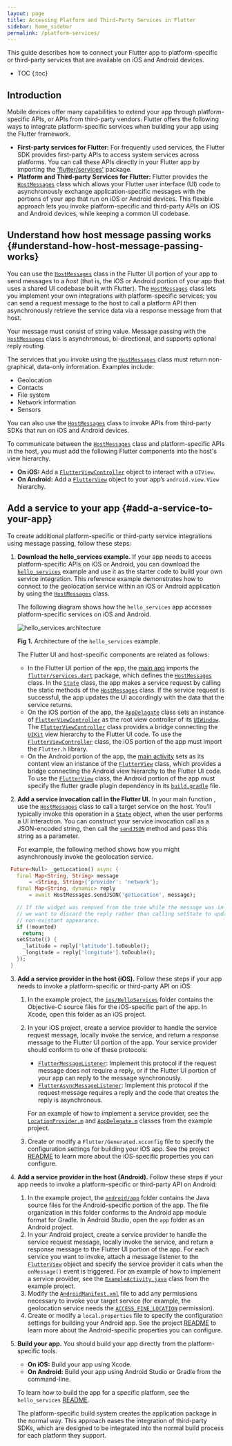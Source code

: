 ```yaml
---
layout: page
title: Accessing Platform and Third-Party Services in Flutter
sidebar: home_sidebar
permalink: /platform-services/
---
```


This guide describes how to connect your Flutter app to platform-specific or
third-party services that are available on iOS and Android devices.

* TOC
{:toc}

## Introduction

Mobile devices offer many capabilities to extend your app through platform-specific APIs, or APIs 
from third-party vendors. Flutter offers the following ways to integrate platform-specific services 
when building your app using the Flutter framework.

+ **First-party services for Flutter:** For frequently used services, the Flutter SDK provides 
first-party APIs to access system services across platforms. You can call these APIs 
directly in your Flutter app by importing the 
['flutter/services'](http://docs.flutter.io/flutter/services/services-library.html) package. 
+ **Platform and Third-party Services for Flutter:** Flutter provides the
[`HostMessages`](http://docs.flutter.io/flutter/services/HostMessages-class.html) class which 
allows your Flutter user interface (UI) code to asynchronously exchange application-specific 
messages with the portions of your app that run on iOS or Android devices. This flexible approach 
lets you invoke platform-specific and third-party APIs on iOS and Android devices, while 
keeping a common UI codebase.

## Understand how host message passing works {#understand-how-host-message-passing-works}

You can use the [`HostMessages`](http://docs.flutter.io/flutter/services/HostMessages-class.html) 
class in the Flutter UI portion of your app to send messages to a *host* (that is, the iOS or 
Android portion of your app that uses a shared UI codebase built with Flutter). The [`HostMessages`](http://docs.flutter.io/flutter/services/HostMessages-class.html) class lets you implement your own integrations with 
platform-specific services; you can send a request message to the host to call a 
platform API then asynchronously retrieve the service data via a response message 
from that host. 

Your message must consist of string value. Message passing with the 
[`HostMessages`](http://docs.flutter.io/flutter/services/HostMessages-class.html) class is 
asynchronous, bi-directional, and supports optional reply routing.

The services that you invoke using the 
[`HostMessages`](http://docs.flutter.io/flutter/services/HostMessages-class.html) class must return 
non-graphical, data-only information. Examples include:

*   Geolocation
*   Contacts
*   File system
*   Network information
*   Sensors

You can also use the [`HostMessages`](http://docs.flutter.io/flutter/services/HostMessages-class.html) 
class to invoke APIs from third-party SDKs that run on iOS and Android devices.

To communicate between the 
[`HostMessages`](http://docs.flutter.io/flutter/services/HostMessages-class.html) class and 
platform-specific APIs in the host, you must add the following Flutter components into 
the host's view hierarchy. 

+ **On iOS:** Add a [`FlutterViewController`](https://github.com/flutter/engine/blob/master/sky/shell/platform/ios/framework/Headers/FlutterViewController.h) 
object to interact with a `UIView`.  
+ **On Android:** Add a [`FlutterView`](https://github.com/flutter/engine/blob/master/sky/shell/platform/android/io/flutter/view/FlutterView.java) object 
to your app’s `android.view.View` hierarchy. 

## Add a service to your app {#add-a-service-to-your-app}

To create additional platform-specific or third-party service integrations using message passing, 
follow these steps:

1. **Download the hello_services example.** If your app needs to access platform-specific 
APIs on iOS or Android, you can download the [`hello_services`](https://github.com/flutter/flutter/tree/master/examples/hello_services) example and use it as the 
starter code to build your own service integration. This reference example demonstrates how to 
connect to the geolocation service within an iOS or Android application by using the 
[`HostMessages`](http://docs.flutter.io/flutter/services/HostMessages-class.html) 
class.

    The following diagram shows how the `hello_services` app accesses platform-specific 
services on iOS and Android.

    ![hello_services architecture](/images/hello_services.png)

    **Fig 1.** Architecture of the `hello_services` example.

    The Flutter UI and host-specific components are related as follows:

    * In the Flutter UI portion of the app, the [main app](https://github.com/flutter/flutter/blob/master/examples/hello_services/lib/main.dart) imports the
[`flutter/services.dart`](http://docs.flutter.io/flutter/services/services-library.html)
package, which defines the
[`HostMessages`](http://docs.flutter.io/flutter/services/HostMessages-class.html) class. In the 
[`State`](http://docs.flutter.io/flutter/material/State-class.html) class, the app makes 
a service request by calling the static methods of the [`HostMessages`](http://docs.flutter.io/flutter/services/HostMessages-class.html) class. If the service request is successful, the app 
updates the UI accordingly with the data that the service returns.
    * On the iOS portion of the app, the [`AppDelagate`](https://github.com/flutter/flutter/blob/master/examples/hello_services/ios/Runner/AppDelegate.m) class sets an 
instance of [`FlutterViewController`](https://github.com/flutter/engine/blob/master/sky/shell/platform/ios/framework/Headers/FlutterViewController.h)
as the root view controller of its [`UIWindow`](https://developer.apple.com/library/ios/documentation/UIKit/Reference/UIWindow_Class/).
The [`FlutterViewController`](https://github.com/flutter/engine/blob/master/sky/shell/platform/ios/framework/Headers/FlutterViewController.h) 
class provides a bridge connecting the [`UIKit`](https://developer.apple.com/library/ios/documentation/UIKit/Reference/UIKit_Framework/)
view hierarchy to the Flutter UI code. To use the [`FlutterViewController`](https://github.com/flutter/engine/blob/master/sky/shell/platform/ios/framework/Headers/FlutterViewController.h) 
class, the iOS portion of the app must import the `Flutter.h` library.
    * On the Android portion of the app, the [main activity](https://github.com/flutter/flutter/blob/master/examples/hello_services/android/app/src/main/java/com/example/flutter/ExampleActivity.java) sets as its 
content view an instance of the [`FlutterView`](https://github.com/flutter/engine/blob/master/sky/shell/platform/android/io/flutter/view/FlutterView.java)
class, which provides a bridge connecting the Android view hierarchy to the Flutter UI code. 
To use the [`FlutterView`](https://github.com/flutter/engine/blob/master/sky/shell/platform/android/io/flutter/view/FlutterView.java)
class, the Android portion of the app must specify the flutter gradle plugin dependency in its 
[`build.gradle`](https://github.com/flutter/flutter/blob/master/examples/hello_services/android/app/build.gradle) file.

2. **Add a service invocation call in the Flutter UI.** In your main function , use the [`HostMessages`](http://docs.flutter.io/flutter/services/HostMessages-class.html) class to call a target service on 
the host. You’ll typically invoke this operation in a 
[`State`](http://docs.flutter.io/flutter/material/State-class.html) object, when the user 
performs a UI interaction. You can construct your service invocation call as a JSON-encoded 
string, then call the 
[`sendJSON`](https://docs.flutter.io/flutter/services/HostMessages/sendJSON.html) method and pass 
this string as a parameter.

   For example, the following method shows how you might asynchronously invoke the geolocation 
   service.
    
```dart
 Future<Null> _getLocation() async {
   final Map<String, String> message 
       = <String, String>{'provider': 'network'};
   final Map<String, dynamic> reply 
       = await HostMessages.sendJSON('getLocation', message);

   // If the widget was removed from the tree while the message was in flight,
   // we want to discard the reply rather than calling setState to update our
   // non-existant appearance.
   if (!mounted)
     return;
   setState(() {
     _latitude = reply['latitude'].toDouble();
     _longitude = reply['longitude'].toDouble();
   });
 }
```

3. **Add a service provider in the host (iOS).** Follow these steps if your app needs to invoke a 
platform-specific or third-party API on iOS:

    1. In the example project, the [`ios/HelloServices`](https://github.com/flutter/flutter/tree/master/examples/hello_services/ios/HelloServices) folder contains the 
    Objective-C source files for the iOS-specific part of the app. In Xcode, open this folder as an 
    iOS project. 
    2. In your iOS project, create a service provider to handle the service request message, 
    locally invoke the service, and return a response message to the Flutter UI portion of the app. 
    Your service provider should conform to one of these protocols: 
    
       + [`FlutterMessageListener`](https://github.com/flutter/engine/blob/master/sky/shell/platform/ios/framework/Headers/FlutterMessageListener.h): 
       Implement this protocol if the request message does not require a reply, or if the Flutter UI 
       portion of your app can reply to the message synchronously.
       + [`FlutterAsyncMessageListener`](https://github.com/flutter/engine/blob/master/sky/shell/platform/ios/framework/Headers/FlutterAsyncMessageListener.h): Implement this protocol if the request message requires a reply and the code that creates 
       the reply is asynchronous. 

       For an example of how to implement a service provider, see the [`LocationProvider.m`](https://github.com/flutter/flutter/blob/master/examples/hello_services/ios/HelloServices/LocationProvider.m) and 
       [`AppDelegate.m`](https://github.com/flutter/flutter/blob/master/examples/hello_services/ios/HelloServices/AppDelegate.m) classes from the example project.
    3. Create or modify a `Flutter/Generated.xcconfig` file to specify the configuration settings 
    for building your iOS app. See the project [README](https://github.com/flutter/flutter/blob/master/examples/hello_services/README.md) to learn more about the 
    iOS-specific properties you can configure.

4. **Add a service provider in the host (Android).** Follow these steps if your app needs to invoke 
a platform-specific or third-party API on Android:

    1. In the example project, the [`android/app`](https://github.com/flutter/flutter/tree/master/examples/hello_services/android/app/src/main/java) folder 
    contains the Java source files for the Android-specific portion of the app. The file
organization in this folder conforms to the Android app module format for Gradle. In Android 
Studio, open the `app` folder as an Android project. 
    2. In your Android project, create a service provider to handle the service request message, 
    locally invoke the service, and return a response message to the Flutter UI portion of the app. 
    For each service you want to invoke, attach a message listener to the [`FlutterView`](https://github.com/flutter/engine/blob/master/sky/shell/platform/android/io/flutter/view/FlutterView.java) 
    object and specify the service provider it calls when the `onMessage()` event is triggered. 
    For an example of how to implement a service provider, see the 
[`ExampleActivity.java`](https://github.com/flutter/flutter/blob/master/examples/hello_services/android/app/src/main/java/com/example/flutter/ExampleActivity.java) class from the example project.
    3. Modify the [`AndroidManifest.xml`](https://github.com/flutter/flutter/blob/master/examples/hello_services/android/app/src/main/AndroidManifest.xml) 
    file to add any permissions necessary to invoke your target service
(for example, the geolocation service needs the [`ACCESS_FINE_LOCATION`](https://developer.android.com/reference/android/Manifest.permission.html#ACCESS_FINE_LOCATION) permission).
    4. Create or modify a `local.properties` file to specify the configuration settings for 
    building your Android app. See the project [README](https://github.com/flutter/flutter/blob/master/examples/hello_services/README.md) to learn more about the 
    Android-specific properties you can configure.


5. **Build your app.** You should build your app directly from the platform-specific tools. 
  
   + **On iOS:** Build your app using Xcode.
   + **On Android:** Build your app using Android Studio or Gradle from the command-line.

   To learn how to build the app for a specific platform, see the `hello_services`
[README](https://github.com/flutter/flutter/blob/master/examples/hello_services/README.md).

    The platform-specific build system creates the application package in the normal way. This approach
eases the integration of third-party SDKs, which are designed to be integrated into the normal
build process for each platform they support.
